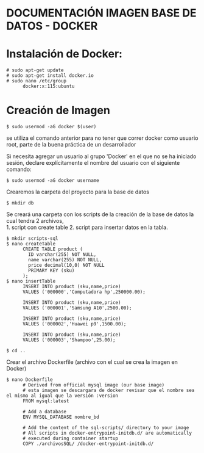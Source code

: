 # DOCUMENTACIÓN IMAGEN BASE DE DATOS - DOCKER

# Instalación de Docker:
    # sudo apt-get update
    # sudo apt-get install docker.io
    # sudo nano /etc/group
          docker:x:115:ubuntu
# Creación de Imagen
    $ sudo usermod -aG docker $(user)
se utiliza el comando anterior para no tener que correr docker como usuario root, parte de la buena práctica de un desarrollador

Si necesita agregar un usuario al grupo 'Docker' en el que no se ha iniciado sesión, declare explícitamente el nombre del usuario con el siguiente comando:

    $ sudo usermod -aG docker username
    
Crearemos la carpeta del proyecto para la base de datos
    
    $ mkdir db
    
Se creará una carpeta con los scripts de la creación de la base de datos la cual tendra 2 archivos,    
    1. script con create table
    2. script para insertar datos en la tabla.
    
    $ mkdir scripts-sql
    $ nano createTable
          CREATE TABLE product (
            ID varchar(255) NOT NULL,
            name varchar(255) NOT NULL,
            price decimal(10,0) NOT NULL
            PRIMARY KEY (sku)
          );
    $ nano insertTable
          INSERT INTO product (sku,name,price)
          VALUES ('000000','Computadora hp',250000.00);

          INSERT INTO product (sku,name,price)
          VALUES ('000001','Samsung A10',2500.00);

          INSERT INTO product (sku,name,price)
          VALUES ('000002','Huawei p9',1500.00);

          INSERT INTO product (sku,name,price)
          VALUES ('000003','Shampoo',25.00);
          
    $ cd ..
Crear el archivo Dockerfile (archivo con el cual se crea la imagen en Docker)
    
    $ nano Dockerfile
          # Derived from official mysql image (our base image) 
          # esta imagen se descargara de docker revisar que el nombre sea el mismo al igual que la versión :version
          FROM mysql:latest

          # Add a database
          ENV MYSQL_DATABASE nombre_bd

          # Add the content of the sql-scripts/ directory to your image
          # All scripts in docker-entrypoint-initdb.d/ are automatically
          # executed during container startup
          COPY ./archivosSQL/ /docker-entrypoint-initdb.d/
          
          
    
    
